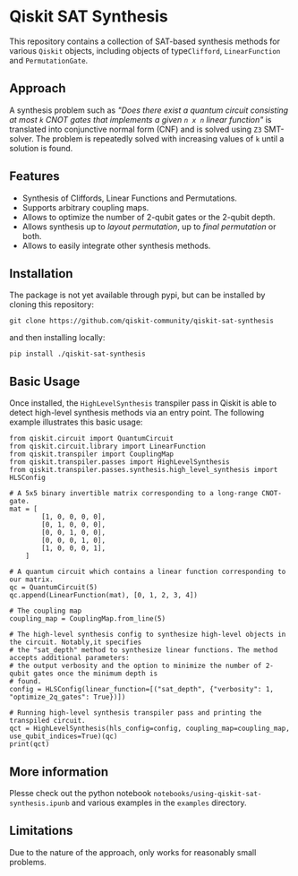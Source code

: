 # Qiskit SAT Synthesis

This repository contains a collection of SAT-based synthesis methods for various ``Qiskit`` objects,
including objects of type``Clifford``, ``LinearFunction`` and ``PermutationGate``.

## Approach

A synthesis problem such as _"Does there exist a quantum circuit consisting at most ``k`` CNOT gates 
that implements a given ``n x n`` linear function"_ is translated into conjunctive normal form (CNF) 
and is solved using ``Z3`` SMT-solver. The problem is repeatedly solved with increasing values of ``k`` 
until a solution is found.

## Features

* Synthesis of Cliffords, Linear Functions and Permutations.
* Supports arbitrary coupling maps.
* Allows to optimize the number of 2-qubit gates or the 2-qubit depth.
* Allows synthesis up to _layout permutation_, up to _final permutation_ or both.
* Allows to easily integrate other synthesis methods.

## Installation

The package is not yet available through pypi, but can be installed by cloning this repository:

```
git clone https://github.com/qiskit-community/qiskit-sat-synthesis
```

and then installing locally:

```
pip install ./qiskit-sat-synthesis
```

## Basic Usage

Once installed, the ``HighLevelSynthesis`` transpiler pass in Qiskit is able to detect high-level synthesis methods
via an entry point. The following example illustrates this basic usage:

```
from qiskit.circuit import QuantumCircuit
from qiskit.circuit.library import LinearFunction
from qiskit.transpiler import CouplingMap
from qiskit.transpiler.passes import HighLevelSynthesis
from qiskit.transpiler.passes.synthesis.high_level_synthesis import HLSConfig

# A 5x5 binary invertible matrix corresponding to a long-range CNOT-gate.
mat = [
        [1, 0, 0, 0, 0],
        [0, 1, 0, 0, 0],
        [0, 0, 1, 0, 0],
        [0, 0, 0, 1, 0],
        [1, 0, 0, 0, 1],
    ]

# A quantum circuit which contains a linear function corresponding to our matrix.
qc = QuantumCircuit(5)
qc.append(LinearFunction(mat), [0, 1, 2, 3, 4])

# The coupling map
coupling_map = CouplingMap.from_line(5)

# The high-level synthesis config to synthesize high-level objects in the circuit. Notably,it specifies 
# the "sat_depth" method to synthesize linear functions. The method accepts additional parameters:
# the output verbosity and the option to minimize the number of 2-qubit gates once the minimum depth is 
# found.
config = HLSConfig(linear_function=[("sat_depth", {"verbosity": 1, "optimize_2q_gates": True})])

# Running high-level synthesis transpiler pass and printing the transpiled circuit.
qct = HighLevelSynthesis(hls_config=config, coupling_map=coupling_map, use_qubit_indices=True)(qc)
print(qct)
```

## More information

Plesse check out the python notebook `notebooks/using-qiskit-sat-synthesis.ipunb` and various examples 
in the `examples` directory.

## Limitations

Due to the nature of the approach, only works for reasonably small problems. 
